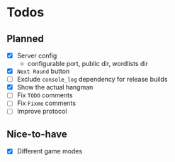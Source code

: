 # Todos

## Planned
- [x] Server config
  - configurable port, public dir, wordlists dir
- [x] `Next Round` button
- [ ] Exclude `console_log` dependency for release builds
- [x] Show the actual hangman
- [ ] Fix `TODO` comments
- [ ] Fix `Fixme` comments
- [ ] Improve protocol

## Nice-to-have
- [x] Different game modes
